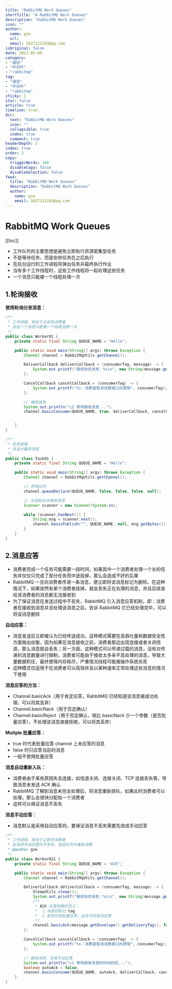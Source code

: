```yaml
---
title: "RabbitMQ Work Queues"
shortTitle: "A-RabbitMQ Work Queues"
description: "RabbitMQ Work Queues"
icon: ""
author: 
  name: gzw
  url: 
  email: 1627121193@qq.com
isOriginal: false
date: 2022-05-09
category: 
- "通信"
- "中间件"
- "rabbitmq"
tag:
- "通信"
- "中间件"
- "rabbitmq"
sticky: 1
star: false
article: true
timeline: true,
dir:
  text: "RabbitMQ Work Queues"
  icon: ""
  collapsible: true
  index: true
  comment: true
headerDepth: 3
index: true
order: 2
copy:
  triggerWords: 100
  disableCopy: false
  disableSelection: false
feed:
  title: "RabbitMQ Work Queues"
  description: "RabbitMQ Work Queues"
  author:
    name: gzw
    email: 1627121193@qq.com
---
```






# RabbitMQ Work Queues



[[toc]]





- 工作队列的主要思想是避免立即执行资源密集型任务 
- 不是等待任务，而是安排任务在之后执行
- 在后台运行的工作进程将弹出任务并最终执行作业
- 当有多个工作线程时，这些工作线程将一起处理这些任务
- 一个消息只能被一个线程处理一次





## 1.轮询接收

**使用轮询分发消息：**

```java
/**
 * 工作线程，相当于之前的消费者
 * 验证一个消息只能被一个线程消费一次
 */
public class Worker01 {
    private static final String QUEUE_NAME = "Hello";

    public static void main(String[] args) throws Exception {
        Channel channel = RabbitMqUtils.getChannel();

        DeliverCallback deliverCallback = (consumerTag, message) -> {
            System.out.printf("接收到的消息：%s\n", new String(message.getBody()));
        };

        CancelCallback cancelCallback = (consumerTag) -> {
            System.out.printf("%s：消费者取消消费接口的逻辑", consumerTag);
        };

        // 接收消息
        System.out.println("c2 等待接收消息...");
        channel.basicConsume(QUEUE_NAME, true, deliverCallback, cancelCallback);


    }
}
```

```java
/**
 * 任务线程
 * 发送大量的消息
 */
public class Task01 {
    private static final String QUEUE_NAME = "Hello";

    public static void main(String[] args) throws Exception {
        Channel channel = RabbitMqUtils.getChannel();

        // 声明队列
        channel.queueDeclare(QUEUE_NAME, false, false, false, null);

        // 从控制台中接收信息
        Scanner scanner = new Scanner(System.in);

        while (scanner.hasNext()) {
            String msg = scanner.next();
            channel.basicPublish("", QUEUE_NAME, null, msg.getBytes());
        }
    }
}
```





## 2.消息应答

- 消费者完成一个任务可能需要一段时间，如果其中一个消费者处理一个长的任务并仅仅只完成了部分任务而中途挂掉，那么会造成不好的后果
- RabbitMQ 一旦向消费者传递一条消息，便立即将该消息标记为删除。在这种情况下，如果突然有某个消费者挂掉，就会丢失正在处理的消息，并且后续发给该消费者的消息都无法接收到
- 为了保证消息在发送过程中不丢失，RabbitMQ 引入消息应答机制，即：消费者在接收到消息并且处理该消息之后，告诉 RabbitMQ 它已经处理完毕，可以将该消息删除

**自动应答：**

- 消息发送后立即被认为已经传送成功，这种模式需要在高吞吐量和数据安全性方面做出权衡，因为如果在消息接收之前，消费者那边出现连接或者关闭信道，那么消息就会丢失；另一方面，这种模式可以传递过载的消息，没有对传递的消息数量进行限制，消费者可能由于接收太多来不及处理的消息，导致大量数据积压，最终使得内存耗尽，严重情况线程可能被操作系统杀死
- 这种模式仅适用于在消费者可以高效并且以某种速率正常处理这些消息的情况下使用

**消息应答的方法：**

- Channel.basicAck（用于肯定应答，RabbitMQ 已经知道该消息被成功处理，可以将其丢弃）
- Channel.basicNack（用于否定确认）
- Channel.basicReject（用于否定确认，相比 basicNack 少一个参数（是否批量应答），不处理该消息直接拒绝，可以将其丢弃）

**Multple 批量应答：**

- true 时代表批量应答 channel 上未应答的消息
- false 时只应答当前的消息
- 一般不使用批量应答

**消息自动重新入队：**

- 消费者由于某些原因失去连接，如信道关闭、连接关闭、TCP 连接丢失等，导致消息未发送 ACK 确认
- RabbitMQ 了解到消息未完全处理后，将消息重新排队，如果此时消费者可以处理，那么会很快分配给一个消费者
- 这样可以保证消息不丢失

**消息手动应答：**

- 消息默认是采用自动应答的，要保证消息不丢失需要先改成手动应答

```java
/**
 * 工作线程，相当于之前的消费者
 * 在消息手动应答时不丢失，放回队列中重新消费
 * @author gzw
 */
public class Worker021 {
    private static final String QUEUE_NAME = "ACK";

    public static void main(String[] args) throws Exception {
        Channel channel = RabbitMqUtils.getChannel();

        DeliverCallback deliverCallback = (consumerTag, message) -> {
            SleepUtils.sleep(1);
            System.out.printf("接收到的消息：%s\n", new String(message.getBody(), "UTF-8"));
            /**
             * ACK 应答参数的含义：
             *  1.消息的标记 tag
             *  2.是否应该批量应答，此处不应自动应答
             */
            channel.basicAck(message.getEnvelope().getDeliveryTag(), false);
        };

        CancelCallback cancelCallback = (consumerTag) -> {
            System.out.printf("%s：消费者取消消费接口的逻辑", consumerTag);
        };

        // 接收消息，采用手动应答
        System.out.println("c1 等待接收消息的时间较短...");
        boolean autoAck = false;
        channel.basicConsume(QUEUE_NAME, autoAck, deliverCallback, cancelCallback);
    }
}
```



